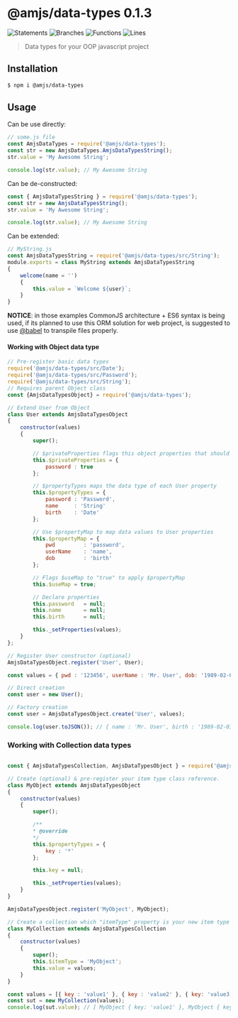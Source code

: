 # @amjs/data-types 0.1.3

![Statements](https://img.shields.io/badge/Statements-100%25-brightgreen.svg) ![Branches](https://img.shields.io/badge/Branches-100%25-brightgreen.svg) ![Functions](https://img.shields.io/badge/Functions-100%25-brightgreen.svg) ![Lines](https://img.shields.io/badge/Lines-100%25-brightgreen.svg)

> Data types for your OOP javascript project

## Installation

```bash
$ npm i @amjs/data-types
```
## Usage

Can be use directly:
```javascript
// some.js file
const AmjsDataTypes = require('@amjs/data-types');
const str = new AmjsDataTypes.AmjsDataTypesString();
str.value = 'My Awesome String';

console.log(str.value); // My Awesome String
```

Can be de-constructed:
```javascript
const { AmjsDataTypesString } = require('@amjs/data-types');
const str = new AmjsDataTypesString();
str.value = 'My Awesome String';

console.log(str.value); // My Awesome String
```

Can be extended:
```javascript
// MyString.js
const AmjsDataTypesString = require('@amjs/data-types/src/String');
module.exports = class MyString extends AmjsDataTypesString
{
    welcome(name = '')
    {
        this.value = `Welcome ${user}`;
    }
}
```

__NOTICE__: in those examples CommonJS architecture + ES6 syntax is being used,
if its planned to use this ORM solution for web project,
is suggested to use [@babel](https://babeljs.io)
to transpile files properly.
#### Working with Object data type

```javascript
// Pre-register basic data types
require('@amjs/data-types/src/Date');
require('@amjs/data-types/src/Password');
require('@amjs/data-types/src/String');
// Requires parent Object class
const {AmjsDataTypesObject} = require('@amjs/data-types');

// Extend User from Object
class User extends AmjsDataTypesObject
{
    constructor(values)
    {
        super();

        // $privateProperties flags this object properties that should be handled internally
        this.$privateProperties = {
            password : true
        };

        // $propertyTypes maps the data type of each User property
        this.$propertyTypes = {
            password : 'Password',
            name     : 'String'
            birth    : 'Date'
        };

        // Use $propertyMap to map data values to User properties
        this.$propertyMap = {
            pwd         : 'password',
            userName    : 'name',
            dob         : 'birth'
        };

        // Flags $useMap to "true" to apply $propertyMap
        this.$useMap = true;

        // Declare properties
        this.password   = null;
        this.name       = null;
        this.birth      = null;

        this._setProperties(values);
    }
};

// Register User constructor (optional)
AmjsDataTypesObject.register('User', User);

const values = { pwd : '123456', userName : 'Mr. User', dob: '1989-02-03' };

// Direct creation
const user = new User();

// Factory creation
const user = AmjsDataTypesObject.create('User', values);

console.log(user.toJSON()); // { name : 'Mr. User', birth : '1989-02-03' }
```
### Working with Collection data types

```javascript

const { AmjsDataTypesCollection, AmjsDataTypesObject } = require('@amjs/data-types');

// Create (optional) & pre-register your item type class reference.
class MyObject extends AmjsDataTypesObject
{
    constructor(values)
    {
        super();

        /**
        * @override
        */
        this.$propertyTypes = {
            key : '*'
        };

        this.key = null;

        this._setProperties(values);
    }
}

AmjsDataTypesObject.register('MyObject', MyObject);

// Create a collection which "itemType" property is your new item type class
class MyCollection extends AmjsDataTypesCollection
{
    constructor(values)
    {
        super();
        this.$itemType = 'MyObject';
        this.value = values;
    }
}

const values = [{ key : 'value1' }, { key : 'value2' }, { key: 'value3' }];
const sut = new MyCollection(values);
console.log(sut.value); // [ MyObject { key: 'value1' }, MyObject { key: 'value2' }, MyObject { key: 'value3' } ]
```

